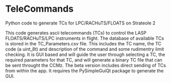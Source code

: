 # TeleCommands
Python code to generate TCs for LPC/RACHuTS/FLOATS on Strateole 2

This code generates ascii telecommands (TCs) to control the LASP FLOATS/RACHuTS/LPC instruments in flight.    The database of available TCs is stored in the TC_Parameters.csv file.   This includes the TC name, the TC code (a uint_8t) and description of the command and some rudimentry limit checking.  It is GUI based and will guide the user through selecting a TC, the required parameters for that TC, and will generate a binary TC file that can be sent throught the CCMz.  The beta version includes direct sending of TCs from within the app.  It requires the PySimpleGuiQt package to generate the GUI. 
